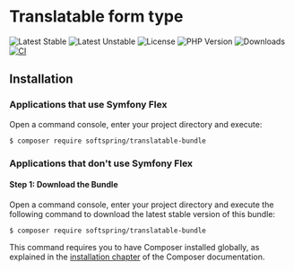 # Translatable form type

![Latest Stable](https://img.shields.io/packagist/v/softspring/translatable-bundle?label=stable&style=flat-square)
![Latest Unstable](https://img.shields.io/packagist/v/softspring/translatable-bundle?label=unstable&style=flat-square&include_prereleases)
![License](https://img.shields.io/packagist/l/softspring/translatable-bundle?style=flat-square)
![PHP Version](https://img.shields.io/packagist/dependency-v/softspring/translatable-bundle/php?style=flat-square)
![Downloads](https://img.shields.io/packagist/dt/softspring/translatable-bundle?style=flat-square)
[![CI](https://img.shields.io/github/actions/workflow/status/softspring/translatable-bundle/ci.yml?branch=5.4&style=flat-square&label=CI)](https://github.com/softspring/translatable-bundle/actions/workflows/ci.yml)

## Installation

### Applications that use Symfony Flex

Open a command console, enter your project directory and execute:

```console
$ composer require softspring/translatable-bundle
```

### Applications that don't use Symfony Flex

#### Step 1: Download the Bundle

Open a command console, enter your project directory and execute the
following command to download the latest stable version of this bundle:

```console
$ composer require softspring/translatable-bundle
```

This command requires you to have Composer installed globally, as explained
in the [installation chapter](https://getcomposer.org/doc/00-intro.md)
of the Composer documentation.

